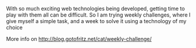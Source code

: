 With so much exciting web technologies being developed, getting time to play with them all can be difficult. So I am trying weekly challenges, where I give myself a simple task, and a week to solve it using a technology of my choice

More info on
http://blog.gotofritz.net/cat/weekly-challenge/